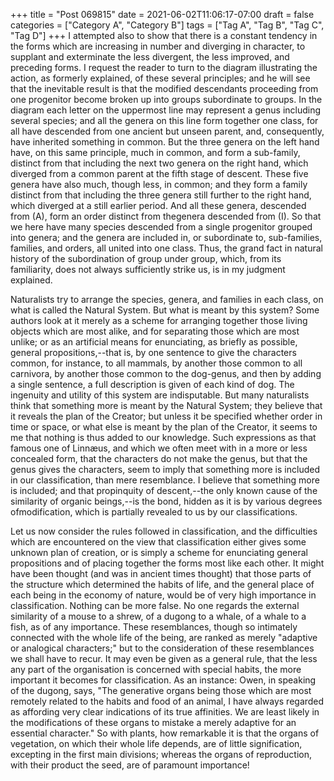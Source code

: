 +++
title = "Post 069815"
date = 2021-06-02T11:06:17-07:00
draft = false
categories = ["Category A", "Category B"]
tags = ["Tag A", "Tag B", "Tag C", "Tag D"]
+++
I attempted also to show that there is a constant tendency in the forms which are increasing in number and diverging in character, to supplant and exterminate the less divergent, the less improved, and preceding forms. I request the reader to turn to the diagram illustrating the action, as formerly explained, of these several principles; and he will see that the inevitable result is that the modified descendants proceeding from one progenitor become broken up into groups subordinate to groups. In the diagram each letter on the uppermost line may represent a genus including several species; and all the genera on this line form together one class, for all have descended from one ancient but unseen parent, and, consequently, have inherited something in common. But the three genera on the left hand have, on this same principle, much in common, and form a sub-family, distinct from that including the next two genera on the right hand, which diverged from a common parent at the fifth stage of descent. These five genera have also much, though less, in common; and they form a family distinct from that including the three genera still further to the right hand, which diverged at a still earlier period. And all these genera, descended from (A), form an order distinct from thegenera descended from (I). So that we here have many species descended from a single progenitor grouped into genera; and the genera are included in, or subordinate to, sub-families, families, and orders, all united into one class. Thus, the grand fact in natural history of the subordination of group under group, which, from its familiarity, does not always sufficiently strike us, is in my judgment explained.

Naturalists try to arrange the species, genera, and families in each class, on what is called the Natural System. But what is meant by this system? Some authors look at it merely as a scheme for arranging together those living objects which are most alike, and for separating those which are most unlike; or as an artificial means for enunciating, as briefly as possible, general propositions,--that is, by one sentence to give the characters common, for instance, to all mammals, by another those common to all carnivora, by another those common to the dog-genus, and then by adding a single sentence, a full description is given of each kind of dog. The ingenuity and utility of this system are indisputable. But many naturalists think that something more is meant by the Natural System; they believe that it reveals the plan of the Creator; but unless it be specified whether order in time or space, or what else is meant by the plan of the Creator, it seems to me that nothing is thus added to our knowledge. Such expressions as that famous one of Linnæus, and which we often meet with in a more or less concealed form, that the characters do not make the genus, but that the genus gives the characters, seem to imply that something more is included in our classification, than mere resemblance. I believe that something more is included; and that propinquity of descent,--the only known cause of the similarity of organic beings,--is the bond, hidden as it is by various degrees ofmodification, which is partially revealed to us by our classifications.

Let us now consider the rules followed in classification, and the difficulties which are encountered on the view that classification either gives some unknown plan of creation, or is simply a scheme for enunciating general propositions and of placing together the forms most like each other. It might have been thought (and was in ancient times thought) that those parts of the structure which determined the habits of life, and the general place of each being in the economy of nature, would be of very high importance in classification. Nothing can be more false. No one regards the external similarity of a mouse to a shrew, of a dugong to a whale, of a whale to a fish, as of any importance. These resemblances, though so intimately connected with the whole life of the being, are ranked as merely "adaptive or analogical characters;" but to the consideration of these resemblances we shall have to recur. It may even be given as a general rule, that the less any part of the organisation is concerned with special habits, the more important it becomes for classification. As an instance: Owen, in speaking of the dugong, says, "The generative organs being those which are most remotely related to the habits and food of an animal, I have always regarded as affording very clear indications of its true affinities. We are least likely in the modifications of these organs to mistake a merely adaptive for an essential character." So with plants, how remarkable it is that the organs of vegetation, on which their whole life depends, are of little signification, excepting in the first main divisions; whereas the organs of reproduction, with their product the seed, are of paramount importance!
